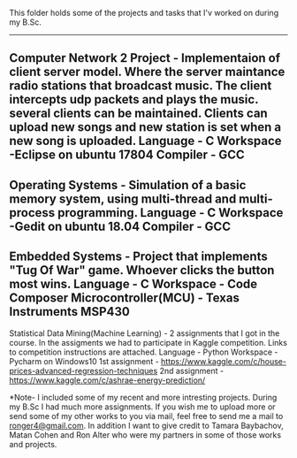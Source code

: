 This folder holds some of the projects and tasks that I'v worked on during my B.Sc.

----------------------------------------------------------------------------------------------------------------------------------------
Computer Network 2 Project - Implementaion of client server model. Where the server maintance radio stations that broadcast music. The client intercepts udp packets and plays the music.
several clients can be maintained. Clients can upload new songs and new station is set when a new song is uploaded.
Language - C
Workspace -Eclipse on ubuntu 17804
Compiler - GCC
----------------------------------------------------------------------------------------------------------------------------------------
Operating Systems - Simulation of a basic memory system, using multi-thread and multi-process programming. 
Language - C
Workspace -Gedit on ubuntu 18.04
Compiler - GCC
----------------------------------------------------------------------------------------------------------------------------------------
Embedded Systems - Project that implements "Tug Of War" game. Whoever clicks the button most wins.
Language - C
Workspace - Code Composer
Microcontroller(MCU) - Texas Instruments MSP430
----------------------------------------------------------------------------------------------------------------------------------------
Statistical Data Mining(Machine Learning) - 2 assignments that I got in the course. In the assigments we had to participate in Kaggle competition. Links to competition instructions are attached.
Language - Python
Workspace - Pycharm on Windows10
1st assignment - https://www.kaggle.com/c/house-prices-advanced-regression-techniques
2nd assignment - https://www.kaggle.com/c/ashrae-energy-prediction/
 
 
 
 *Note- I included some of my recent and more intresting projects. During my B.Sc I had much more assignments. If you wish me to upload more or send some of my other works to you via mail, feel free to send me a mail to ronger4@gmail.com.
 In addition I want to give credit to Tamara Baybachov, Matan Cohen and Ron Alter who were my partners in some of those works and projects.
